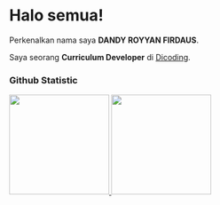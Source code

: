 # Halo semua! 
 
Perkenalkan nama saya **DANDY ROYYAN FIRDAUS**.<br>
 
Saya seorang **Curriculum Developer** di [Dicoding](https://www.dicoding.com/).<br>
 
### Github Statistic
<p align="left">
<a href="https://github.com/penuliscode">
  <img height="180em" src="https://github-readme-stats-eight-theta.vercel.app/api?username=indandy&show_icons=true&theme=algolia&include_all_commits=true&count_private=true"/>
  <img height="180em" src="https://github-readme-stats-eight-theta.vercel.app/api/top-langs/?username=indandy&layout=compact&layout=compact&theme=algolia"/>
</a>
</p>
